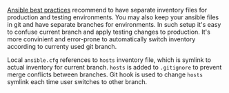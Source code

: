 [Ansible best practices](http://docs.ansible.com/ansible/playbooks_best_practices.html#how-to-differentiate-staging-vs-production) recommend to have separate inventory files for production and testing environments. You may also keep your ansible files in git and have separate branches for environments. In such setup it's easy to confuse current branch and apply testing changes to production. It's more convinient and error-prone to automatically switch inventory according to currenty used git branch.

Local `ansible.cfg` references to `hosts` inventory file, which is symlink to actual inventory for current branch. `hosts` is added to `.gitignore` to prevent merge conflicts between branches. Git hook is used to change `hosts` symlink each time user switches to other branch.
